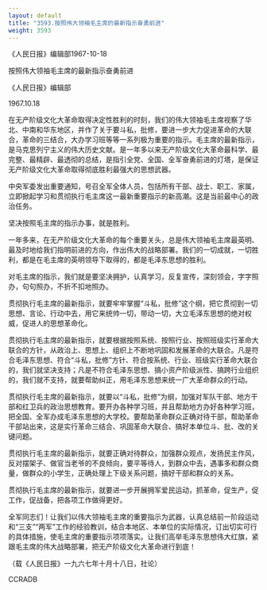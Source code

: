 ```yaml
---
layout: default
title: "3593.按照伟大领袖毛主席的最新指示奋勇前进"
weight: 3593
---
```


《人民日报》编辑部1967-10-18

按照伟大领袖毛主席的最新指示奋勇前进

《人民日报》编辑部

1967.10.18

在无产阶级文化大革命取得决定性胜利的时刻，我们的伟大领袖毛主席视察了华北、中南和华东地区，并作了关于要斗私，批修，要进一步大力促进革命的大联合，革命的三结合，大办学习班等等一系列极为重要的指示。毛主席的最新指示，是马克思列宁主义的伟大历史文献。是一年多以来无产阶级文化大革命最科学、最完整、最精辟、最透彻的总结，是指引全党、全国、全军奋勇前进的灯塔，是保证无产阶级文化大革命取得彻底胜利最强大的思想武器。

中央军委发出重要通知，号召全军全体人员，包括所有干部、战士、职工、家属，立即掀起学习和贯彻执行毛主席这一最新重要指示的新高潮。这是当前最中心的政治任务。

坚决按照毛主席的指示办事，就是胜利。

一年多来，在无产阶级文化大革命的每个重要关头，总是伟大领袖毛主席最英明、最及时地给我们指明前进的方向，作出伟大的战略部署。我们的一切成就，一切胜利，都是在毛主席的英明领导下取得的，都是毛泽东思想的胜利。

对毛主席的指示，我们就是要坚决拥护，认真学习，反复宣传，深刻领会，字字照办，句句照办，不折不扣地照办。

贯彻执行毛主席的最新指示，就要牢牢掌握“斗私，批修”这个纲，把它贯彻到一切思想、言论、行动中去，用它来统帅一切，带动一切，大立毛泽东思想的绝对权威，促进人的思想革命化。

贯彻执行毛主席的最新指示，就要根据按照系统、按照行业、按照班级实行革命大联合的方针，从政治上、思想上、组织上不断地巩固和发展革命的大联合。凡是符合毛泽东思想、符合“斗私，批修”方针、符合按系统、行业、班级实行革命大联合的，我们就坚决支持；凡是不符合毛泽东思想、搞小资产阶级派性、搞跨行业组织的，我们就不支持，就要帮助纠正，用毛泽东思想来统一广大革命群众的行动。

贯彻执行毛主席的最新指示，就要以“斗私，批修”为纲，加强对军队干部、地方干部和红卫兵的政治思想教育。要开办各种学习班，并且帮助地方办好各种学习班，把全国、全军办成毛泽东思想的大学校。要帮助革命群众正确对待干部，帮助革命干部站出来，这是实行革命三结合、巩固革命大联合、搞好本单位斗、批、改的关键问题。

贯彻执行毛主席的最新指示，就要正确对待群众，加强群众观点，发扬民主作风，反对摆架子、做官当老爷的不良倾向，要平等待人，到群众中去，遇事多和群众商量，做群众的小学生，正确处理上下级关系问题，搞好干部和群众的关系。

贯彻执行毛主席的最新指示，就要进一步开展拥军爱民运动，抓革命，促生产，促工作，促战备，把各项工作做得更好。

全军同志们！让我们以伟大领袖毛主席的重要指示为武器，认真总结前一阶段运动和“三支”“两军”工作的经验教训，结合本地区、本单位的实际情况，订出切实可行的具体措施，使毛主席的重要指示项项落实。让我们高举毛泽东思想伟大红旗，紧跟毛主席的伟大战略部署，把无产阶级文化大革命进行到底！

（载《人民日报》一九六七年十月十八日，社论）

CCRADB

